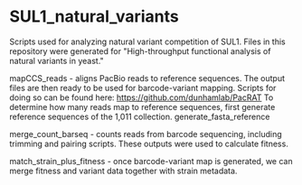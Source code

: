 # SUL1_natural_variants
Scripts used for analyzing natural variant competition of SUL1. Files in this repository were generated for "High-throughput functional analysis of natural variants in yeast."


mapCCS_reads - aligns PacBio reads to reference sequences. The output files are then ready to be used for barcode-variant mapping. Scripts for doing so can be found here: https://github.com/dunhamlab/PacRAT
To determine how many reads map to reference sequences, first generate reference sequences of the 1,011 collection. generate_fasta_reference

merge_count_barseq - counts reads from barcode sequencing, including trimming and pairing scripts. These outputs were used to calculate fitness.

match_strain_plus_fitness - once barcode-variant map is generated, we can merge fitness and variant data together with strain metadata.
